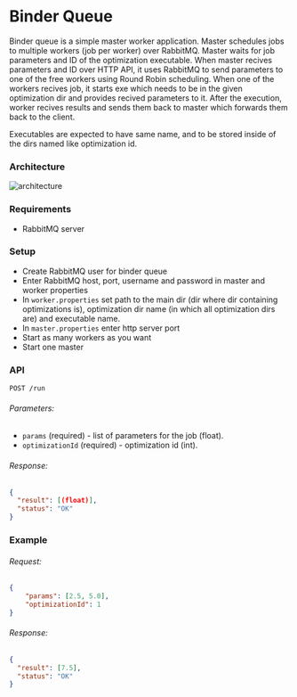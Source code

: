 # Binder Queue

Binder queue is a simple master worker application. Master schedules jobs to multiple workers (job per worker) over RabbitMQ. Master waits for job parameters and ID of the optimization executable. When master recives parameters and ID over HTTP API, it uses RabbitMQ to send parameters to one of the free workers using Round Robin scheduling. When one of the workers recives job, it starts exe which needs to be in the given optimization dir and provides recived parameters to it. After the execution, worker recives results and sends them back to master which forwards them back to the client.

Executables are expected to have same name, and to be stored inside of the dirs named like optimization id.

### Architecture
![architecture](http://i.imgur.com/BChhA1W.png)

### Requirements
  - RabbitMQ server

### Setup
  - Create RabbitMQ user for binder queue
  - Enter RabbitMQ host, port, username and password in master and worker properties
  - In `worker.properties` set path to the main dir (dir where dir containing optimizations is), optimization dir name (in which all optimization dirs are) and executable name.
  - In `master.properties` enter http server port
  - Start as many workers as you want
  - Start one master

### API
 ```
 POST /run
 ```
 ###### Parameters:
 - `params` (required) - list of parameters for the job (float).
 - `optimizationId` (required) - optimization id (int).
 
 
 ###### Response:
```JSON
{
  "result": [(float)],
  "status": "OK"
}
```

### Example
###### Request:
```JSON
{
	"params": [2.5, 5.0],
	"optimizationId": 1
}
```

###### Response:
```JSON
{
  "result": [7.5],
  "status": "OK"
}
````
